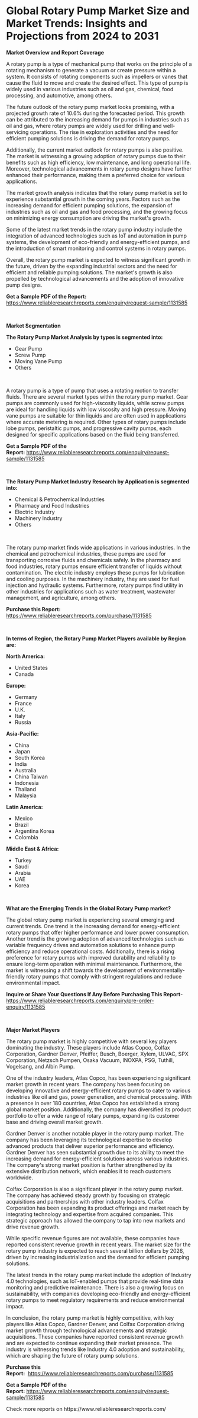 <p><h1>Global Rotary Pump Market Size and Market Trends: Insights and Projections from 2024 to 2031</h1></p><p><strong>Market Overview and Report Coverage</strong></p>
<p><p>A rotary pump is a type of mechanical pump that works on the principle of a rotating mechanism to generate a vacuum or create pressure within a system. It consists of rotating components such as impellers or vanes that cause the fluid to move and create the desired effect. This type of pump is widely used in various industries such as oil and gas, chemical, food processing, and automotive, among others.</p><p>The future outlook of the rotary pump market looks promising, with a projected growth rate of 10.6% during the forecasted period. This growth can be attributed to the increasing demand for pumps in industries such as oil and gas, where rotary pumps are widely used for drilling and well-servicing operations. The rise in exploration activities and the need for efficient pumping solutions is driving the demand for rotary pumps.</p><p>Additionally, the current market outlook for rotary pumps is also positive. The market is witnessing a growing adoption of rotary pumps due to their benefits such as high efficiency, low maintenance, and long operational life. Moreover, technological advancements in rotary pump designs have further enhanced their performance, making them a preferred choice for various applications.</p><p>The market growth analysis indicates that the rotary pump market is set to experience substantial growth in the coming years. Factors such as the increasing demand for efficient pumping solutions, the expansion of industries such as oil and gas and food processing, and the growing focus on minimizing energy consumption are driving the market's growth.</p><p>Some of the latest market trends in the rotary pump industry include the integration of advanced technologies such as IoT and automation in pump systems, the development of eco-friendly and energy-efficient pumps, and the introduction of smart monitoring and control systems in rotary pumps.</p><p>Overall, the rotary pump market is expected to witness significant growth in the future, driven by the expanding industrial sectors and the need for efficient and reliable pumping solutions. The market's growth is also propelled by technological advancements and the adoption of innovative pump designs.</p></p>
<p><strong>Get a Sample PDF of the Report:</strong> <a href="https://www.reliableresearchreports.com/enquiry/request-sample/1131585">https://www.reliableresearchreports.com/enquiry/request-sample/1131585</a></p>
<p>&nbsp;</p>
<p><strong>Market Segmentation</strong></p>
<p><strong>The Rotary Pump Market Analysis by types is segmented into:</strong></p>
<p><ul><li>Gear Pump</li><li>Screw Pump</li><li>Moving Vane Pump</li><li>Others</li></ul></p>
<p>&nbsp;</p>
<p><p>A rotary pump is a type of pump that uses a rotating motion to transfer fluids. There are several market types within the rotary pump market. Gear pumps are commonly used for high-viscosity liquids, while screw pumps are ideal for handling liquids with low viscosity and high pressure. Moving vane pumps are suitable for thin liquids and are often used in applications where accurate metering is required. Other types of rotary pumps include lobe pumps, peristaltic pumps, and progressive cavity pumps, each designed for specific applications based on the fluid being transferred.</p></p>
<p><strong>Get a Sample PDF of the Report:</strong>&nbsp;<a href="https://www.reliableresearchreports.com/enquiry/request-sample/1131585">https://www.reliableresearchreports.com/enquiry/request-sample/1131585</a></p>
<p>&nbsp;</p>
<p><strong>The Rotary Pump Market Industry Research by Application is segmented into:</strong></p>
<p><ul><li>Chemical & Petrochemical Industries</li><li>Pharmacy and Food Industries</li><li>Electric Industry</li><li>Machinery Industry</li><li>Others</li></ul></p>
<p>&nbsp;</p>
<p><p>The rotary pump market finds wide applications in various industries. In the chemical and petrochemical industries, these pumps are used for transporting corrosive fluids and chemicals safely. In the pharmacy and food industries, rotary pumps ensure efficient transfer of liquids without contamination. The electric industry employs these pumps for lubrication and cooling purposes. In the machinery industry, they are used for fuel injection and hydraulic systems. Furthermore, rotary pumps find utility in other industries for applications such as water treatment, wastewater management, and agriculture, among others.</p></p>
<p><strong>Purchase this Report:</strong>&nbsp; <a href="https://www.reliableresearchreports.com/purchase/1131585">https://www.reliableresearchreports.com/purchase/1131585</a></p>
<p>&nbsp;</p>
<p><strong>In terms of Region, the Rotary Pump Market Players available by Region are:</strong></p>
<p>
    <p> <strong> North America: </strong>
        <ul>
            <li>United States</li>
            <li>Canada</li>
        </ul>
        </p> 
    <p> <strong> Europe: </strong>
        <ul>
            <li>Germany</li>
            <li>France</li>
            <li>U.K.</li>
            <li>Italy</li>
            <li>Russia</li>
        </ul>
        </p> 
    <p> <strong> Asia-Pacific: </strong>
        <ul>
            <li>China</li>
            <li>Japan</li>
            <li>South Korea</li>
            <li>India</li>
            <li>Australia</li>
            <li>China Taiwan</li>
            <li>Indonesia</li>
            <li>Thailand</li>
            <li>Malaysia</li>
        </ul>
        </p> 
    <p> <strong> Latin America: </strong>
        <ul>
            <li>Mexico</li>
            <li>Brazil</li>
            <li>Argentina Korea</li>
            <li>Colombia</li>
        </ul>
        </p> 
    <p> <strong> Middle East & Africa: </strong>
        <ul>
            <li>Turkey</li>
            <li>Saudi</li>
            <li>Arabia</li>
            <li>UAE</li>
            <li>Korea</li>
        </ul>
    </p>
    </p>
<p>&nbsp;</p>
<p><strong>What are the Emerging Trends in the Global Rotary Pump market?</strong></p>
<p><p>The global rotary pump market is experiencing several emerging and current trends. One trend is the increasing demand for energy-efficient rotary pumps that offer higher performance and lower power consumption. Another trend is the growing adoption of advanced technologies such as variable frequency drives and automation solutions to enhance pump efficiency and reduce operational costs. Additionally, there is a rising preference for rotary pumps with improved durability and reliability to ensure long-term operation with minimal maintenance. Furthermore, the market is witnessing a shift towards the development of environmentally-friendly rotary pumps that comply with stringent regulations and reduce environmental impact.</p></p>
<p><strong>Inquire or Share Your Questions If Any Before Purchasing This Report</strong>- <a href="https://www.reliableresearchreports.com/enquiry/pre-order-enquiry/1131585">https://www.reliableresearchreports.com/enquiry/pre-order-enquiry/1131585</a></p>
<p>&nbsp;</p>
<p><strong>Major Market Players</strong></p>
<p><p>The rotary pump market is highly competitive with several key players dominating the industry. These players include Atlas Copco, Colfax Corporation, Gardner Denver, Pfeiffer, Busch, Boerger, Xylem, ULVAC, SPX Corporation, Netzsch Pumpen, Osaka Vacuum, INOXPA, PSG, Tuthill, Vogelsang, and Albin Pump.</p><p>One of the industry leaders, Atlas Copco, has been experiencing significant market growth in recent years. The company has been focusing on developing innovative and energy-efficient rotary pumps to cater to various industries like oil and gas, power generation, and chemical processing. With a presence in over 180 countries, Atlas Copco has established a strong global market position. Additionally, the company has diversified its product portfolio to offer a wide range of rotary pumps, expanding its customer base and driving overall market growth.</p><p>Gardner Denver is another notable player in the rotary pump market. The company has been leveraging its technological expertise to develop advanced products that deliver superior performance and efficiency. Gardner Denver has seen substantial growth due to its ability to meet the increasing demand for energy-efficient solutions across various industries. The company's strong market position is further strengthened by its extensive distribution network, which enables it to reach customers worldwide.</p><p>Colfax Corporation is also a significant player in the rotary pump market. The company has achieved steady growth by focusing on strategic acquisitions and partnerships with other industry leaders. Colfax Corporation has been expanding its product offerings and market reach by integrating technology and expertise from acquired companies. This strategic approach has allowed the company to tap into new markets and drive revenue growth.</p><p>While specific revenue figures are not available, these companies have reported consistent revenue growth in recent years. The market size for the rotary pump industry is expected to reach several billion dollars by 2026, driven by increasing industrialization and the demand for efficient pumping solutions.</p><p>The latest trends in the rotary pump market include the adoption of Industry 4.0 technologies, such as IoT-enabled pumps that provide real-time data monitoring and predictive maintenance. There is also a growing focus on sustainability, with companies developing eco-friendly and energy-efficient rotary pumps to meet regulatory requirements and reduce environmental impact.</p><p>In conclusion, the rotary pump market is highly competitive, with key players like Atlas Copco, Gardner Denver, and Colfax Corporation driving market growth through technological advancements and strategic acquisitions. These companies have reported consistent revenue growth and are expected to continue expanding their market presence. The industry is witnessing trends like Industry 4.0 adoption and sustainability, which are shaping the future of rotary pump solutions.</p></p>
<p><strong>Purchase this Report:</strong>&nbsp;&nbsp;<a href="https://www.reliableresearchreports.com/purchase/1131585">https://www.reliableresearchreports.com/purchase/1131585</a></p>
<p></p>
<p><strong>Get a Sample PDF of the Report:</strong>&nbsp;<a href="https://www.reliableresearchreports.com/enquiry/request-sample/1131585">https://www.reliableresearchreports.com/enquiry/request-sample/1131585</a></p>
<p>Check more reports on https://www.reliableresearchreports.com/</p>